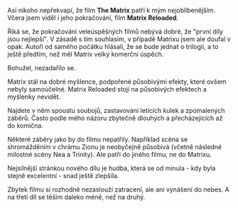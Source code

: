 <!-- dcterms:identifier = riderweblog#58 -->
<!-- dcterms:title = Matrix Reloaded: Mnoho efektů pro nic -->
<!-- np9:categoryId = 2 -->
<!-- x4w:category = Lidé a jiná zvěř -->
<!-- np9:authorId = 1 -->
<!-- np9:authorEmail = michal.valasek@altairis.cz -->
<!-- dcterms:creator = Michal Altair Valášek -->
<!-- dcterms:created = 2003-05-27T14:40:32+02:00 -->
<!-- dcterms:date = 2003-05-27T14:40:32+02:00 -->

Asi nikoho nepřekvapí, že film **The Matrix** patří k mým nejoblíbenějším. Včera jsem viděl i jeho pokračování, film **Matrix Reloaded**.

Říká se, že pokračování veleúspěšných filmů nebývá dobré, že "první díly jsou nejlepší". V zásadě s tím souhlasím, v případě Matrixu jsem ale doufal v opak. Autoři od samého počátku hlásali, že se bude jednat o trilogii, a to ještě předtím, než měl Matrix velký komerční úspěch.

Bohužel, nezadařilo se.

Matrix stál na dobré myšlence, podpořené působivými efekty, které ovšem nebyly samoúčelné. Matrix Reloaded stojí na působivých efektech a myšlenky nevidět.

Najdete v něm spoustu soubojů, zastavování letících kulek a zpomalených záběrů. Často podle mého názoru zbytečně dlouhých a přecházejících až do komična.

Některé záběry jako by do filmu nepatřily. Například scéna se shromážděním v chrámu Zionu je neobyčejně působivá (včetně následné milostné scény Nea a Trinity). Ale patří do jiného filmu, ne do Matrixu.

Nejsilnější stránkou nového dílu je hudba, která se od minula - kdy byla stejně excelentní - snad ještě zlepšila.

Zbytek filmu si rozhodně nezaslouží zatracení, ale ani vynášení do nebes. A na třetí díl se těším daleko méně, než na druhý.
